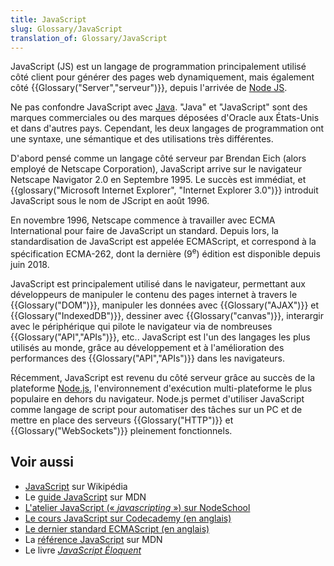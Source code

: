 ```yaml
---
title: JavaScript
slug: Glossary/JavaScript
translation_of: Glossary/JavaScript
---
```


JavaScript (JS) est un langage de programmation principalement utilisé côté client pour générer des pages web dynamiquement, mais également côté {{Glossary("Server","serveur")}}, depuis l'arrivée de [Node JS](https://nodejs.org/fr/).

Ne pas confondre JavaScript avec [Java](<https://fr.wikipedia.org/wiki/Java_(langage)>). "Java" et "JavaScript" sont des marques commerciales ou des marques déposées d'Oracle aux États-Unis et dans d'autres pays. Cependant, les deux langages de programmation ont une syntaxe, une sémantique et des utilisations très différentes.

D'abord pensé comme un langage côté serveur par Brendan Eich (alors employé de Netscape Corporation), JavaScript arrive sur le navigateur Netscape Navigator 2.0 en Septembre 1995. Le succès est immédiat, et {{glossary("Microsoft Internet Explorer", "Internet Explorer 3.0")}} introduit JavaScript sous le nom de JScript en août 1996.

En novembre 1996, Netscape commence à travailler avec ECMA International pour faire de JavaScript un standard. Depuis lors, la standardisation de JavaScript est appelée ECMAScript, et correspond à la spécification ECMA-262, dont la dernière (9<sup>e</sup>) édition est disponible depuis juin 2018.

JavaScript est principalement utilisé dans le navigateur, permettant aux développeurs de manipuler le contenu des pages internet à travers le {{Glossary("DOM")}}, manipuler les données avec {{Glossary("AJAX")}} et {{Glossary("IndexedDB")}}, dessiner avec {{Glossary("canvas")}}, interargir avec le périphérique qui pilote le navigateur via de nombreuses {{Glossary("API","APIs")}}, etc.. JavaScript est l'un des langages les plus utilisés au monde, grâce au développement et à l'amélioration des performances des {{Glossary("API","APIs")}} dans les navigateurs.

Récemment, JavaScript est revenu du côté serveur grâce au succès de la plateforme [Node.js](http://nodejs.org/), l'environnement d'exécution multi-plateforme le plus populaire en dehors du navigateur. Node.js permet d'utiliser JavaScript comme langage de script pour automatiser des tâches sur un PC et de mettre en place des serveurs {{Glossary("HTTP")}} et {{Glossary("WebSockets")}} pleinement fonctionnels.

## Voir aussi

- [JavaScript](https://fr.wikipedia.org/wiki/JavaScript) sur Wikipédia
- Le [guide JavaScript](/fr/docs/Web/JavaScript/Guide) sur MDN
- [L'atelier JavaScript («&nbsp;<i lang="en">javascripting</i>&nbsp;») sur NodeSchool](https://nodeschool.io/fr-fr/)
- [Le cours JavaScript sur Codecademy (en anglais)](https://www.codecademy.com/catalog/language/javascript)
- [Le dernier standard ECMAScript (en anglais)](https://www.ecma-international.org/publications-and-standards/standards/ecma-262/)
- La [référence JavaScript](/fr/docs/Web/JavaScript/Reference) sur MDN
- Le livre [_JavaScript Éloquent_](https://fr.eloquentjavascript.net/)
